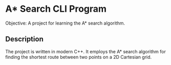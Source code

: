 # A* Search CLI Program
Objective: A project for learning the A* search algorithm.

## Description
The project is written in modern C++. It employs the A* search algorithm for finding the shortest route between two points on a 2D Cartesian grid.
